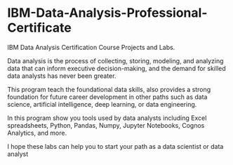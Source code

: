 # IBM-Data-Analysis-Professional-Certificate
IBM Data Analysis Certification Course Projects and Labs.

Data analysis is the process of collecting, storing, modeling, and analyzing data that can inform executive decision-making, and the demand for skilled data analysts has never been greater. 

This program teach  the foundational data skills, also provides a strong foundation for future career development in other paths such as data science, artificial intelligence, deep learning, or data engineering. 

In this program show you tools used by data analysts including Excel spreadsheets, Python, Pandas, Numpy, Jupyter Notebooks, Cognos Analytics, and more. 

I hope these labs can help you to start your path as a data scientist or data analyst
